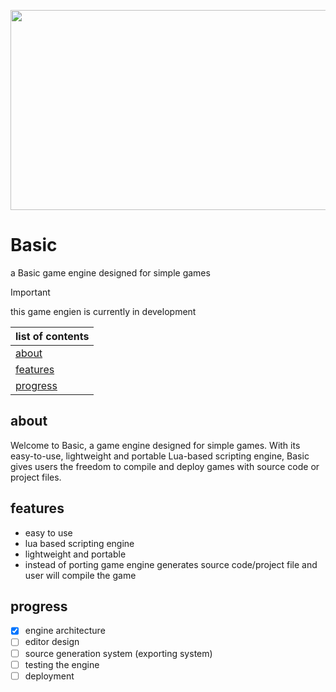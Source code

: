 <p align="center">
  <img width="640" height="320" src="https://github.com/arshavirmirzakhani/Basic/assets/76659587/dd1e1312-c400-4bf2-8210-2bb532066627">
</p>

# Basic
a Basic game engine designed for simple games

> [!IMPORTANT]
> this game engien is currently in development

| list of contents|
| ------------- |
| [about](https://github.com/arshavirmirzakhani/Basic/#about)|
| [features](https://github.com/arshavirmirzakhani/Basic/#features)|
| [progress](https://github.com/arshavirmirzakhani/Basic/#progress)|

## about

Welcome to Basic, a game engine designed for simple games. With its easy-to-use, lightweight and portable Lua-based scripting engine, Basic gives users the freedom to compile and deploy games with source code or project files. 

## features

- easy to use
- lua based scripting engine
- lightweight and portable
- instead of porting game engine generates source code/project file and user will compile the game

## progress 

- [x] engine architecture
- [ ] editor design
- [ ] source generation system (exporting system)
- [ ] testing the engine
- [ ] deployment
